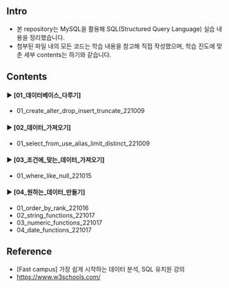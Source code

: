 ####  
## Intro  
- 본 repository는 MySQL을 활용해 SQL(Structured Query Language) 실습 내용을 정리했습니다.  
- 첨부된 파일 내의 모든 코드는 학습 내용을 참고해 직접 작성했으며, 학습 진도에 맞춘 세부 contents는 하기와 같습니다.  
####  
## Contents  
#### ► [01_데이터베이스_다루기]   
- 01_create_alter_drop_insert_truncate_221009  
####  
#### ► [02_데이터_가져오기]  
- 01_select_from_use_alias_limit_distinct_221009  
####  
#### ► [03_조건에_맞는_데이터_가져오기]  
- 01_where_like_null_221015  
####  
#### ► [04_원하는_데이터_만들기]  
- 01_order_by_rank_221016  
- 02_string_functions_221017
- 03_numeric_functions_221017
- 04_date_functions_221017
####  
## Reference  
- [Fast campus] 가장 쉽게 시작하는 데이터 분석, SQL 유치원 강의  
- https://www.w3schools.com/  
####  
